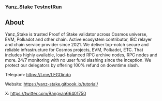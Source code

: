 ### Yanz_Stake TestnetRun

## About
Yanz_Stake is trusted Proof of Stake validator across Cosmos universe, EVM, Polkadot and other chain. Active ecosystem contributor, IBC relayer and chain service provider since 2021. We deliver top-notch secure and reliable infrastructure for Cosmos projects, EVM, Polkadot, ETC. That includes highly available, load-balanced RPC archive nodes, RPC nodes and more. 24/7 monitoring with no user fund slashing since the inception. We protect our delegators by offering 100% refund on downtime slash.

Telegram: https://t.me/LEGOindo

Website: https://yanz-stake.gitbook.io/tutorial/

X: https://twitter.com/Bangyan66401750


